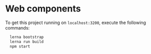# Web components

To get this project running on `localhost:3200`, execute the following commands:
```bash
  lerna bootstrap
  lerna run build
  npm start
```
